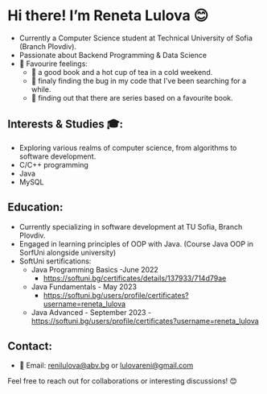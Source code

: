 # Hi there!  I’m Reneta Lulova 😊

-  Currently a Computer Science student at Technical University of Sofia (Branch Plovdiv).
-  Passionate about Backend Programming & Data Science
- 🥰 Favourire feelings:
  - 📖 a good book and a hot cup of tea in a cold weekend.
  - 🐞 finaly finding the bug in my code that I've been searching for a while.
  - 🎥 finding out that there are series based on a favourite book. 

## Interests & Studies 🎓:
- Exploring various realms of computer science, from algorithms to software development.
- C/C++ programming
- Java
- MySQL

## Education:
- Currently specializing in software development at TU Sofia, Branch Plovdiv.
- Engaged in learning principles of OOP with Java. (Course Java OOP in SorfUni alongside university)
- SoftUni sertifications:
  - Java Programming Basics -June 2022
    - https://softuni.bg/certificates/details/137933/714d79ae
  - Java Fundamentals - May 2023
    - https://softuni.bg/users/profile/certificates?username=reneta_lulova
  - Java Advanced - September 2023
    -https://softuni.bg/users/profile/certificates?username=reneta_lulova

## Contact:
- 📧 Email: renilulova@abv.bg or lulovareni@gmail.com

Feel free to reach out for collaborations or interesting discussions! 😊

<!---
RenetaLulova/RenetaLulova is a ✨ special ✨ repository because its `README.md` (this file) appears on your GitHub profile.
You can click the Preview link to take a look at your changes.
--->
